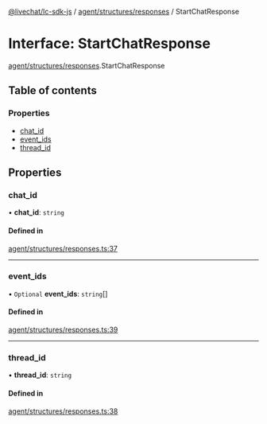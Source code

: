 [@livechat/lc-sdk-js](../README.md) / [agent/structures/responses](../modules/agent_structures_responses.md) / StartChatResponse

# Interface: StartChatResponse

[agent/structures/responses](../modules/agent_structures_responses.md).StartChatResponse

## Table of contents

### Properties

- [chat\_id](agent_structures_responses.StartChatResponse.md#chat_id)
- [event\_ids](agent_structures_responses.StartChatResponse.md#event_ids)
- [thread\_id](agent_structures_responses.StartChatResponse.md#thread_id)

## Properties

### chat\_id

• **chat\_id**: `string`

#### Defined in

[agent/structures/responses.ts:37](https://github.com/livechat/lc-sdk-js/blob/5f5afdd/src/agent/structures/responses.ts#L37)

___

### event\_ids

• `Optional` **event\_ids**: `string`[]

#### Defined in

[agent/structures/responses.ts:39](https://github.com/livechat/lc-sdk-js/blob/5f5afdd/src/agent/structures/responses.ts#L39)

___

### thread\_id

• **thread\_id**: `string`

#### Defined in

[agent/structures/responses.ts:38](https://github.com/livechat/lc-sdk-js/blob/5f5afdd/src/agent/structures/responses.ts#L38)
